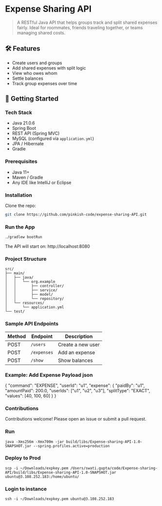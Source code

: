 # Expense Sharing API

> A RESTful Java API that helps groups track and split shared expenses fairly. 
Ideal for roommates, friends traveling together, or teams managing shared costs.

## 🛠️ Features
- Create users and groups
- Add shared expenses with split logic
- View who owes whom
- Settle balances
- Track group expenses over time


## 🚀 Getting Started

### Tech Stack

- Java 21.0.6
- Spring Boot
- REST API (Spring MVC)
- MySQL (configured via `application.yml`)
- JPA / Hibernate
- Gradle

### Prerequisites
- Java 11+
- Maven / Gradle
- Any IDE like IntelliJ or Eclipse

### Installation

Clone the repo:
```bash
git clone https://github.com/pinkish-code/expense-sharing-API.git
```
### Run the App
```bash
./gradlew bootRun
```
The API will start on: http://localhost:8080

### Project Structure

 ```
src/
├── main/
│   ├── java/
│   │   └── org.example
│   │       ├── controller/
│   │       ├── service/
│   │       ├── model/
│   │       └── repository/
│   └── resources/
│       └── application.yml
└── test/
 ```



###  Sample API Endpoints

| Method | Endpoint    | Description        |
|--------|-------------|--------------------|
| POST   | `/users`    | Create a new user  |
| POST   | `/expenses` | Add an expense     |
| POST   | `/show`     | Show balances      |

  


### Example: Add Expense Payload json 	 
		 
{
  "command": "EXPENSE",
  "userId": "u1",
  "expense": {
    "paidBy": "u1",
    "amountPaid": 200.0,
    "userIds": ["u1", "u2", "u3"],
    "splitType": "EXACT",
    "values": [40, 100, 60]
  }
}
### Contributions
Contributions welcome! Please open an issue or submit a pull request.

### Run
```shell
java -Xms256m -Xmx700m -jar build/libs/Expense-sharing-API-1.0-SNAPSHOT.jar --spring.profiles.active=production

```
### Deploy to Prod
```shell
scp -i ~/Downloads/expkey.pem /Users/swati.gupta/code/Expense-sharing-API/build/libs/Expense-sharing-API-1.0-SNAPSHOT.jar ubuntu@3.108.252.183:/home/ubuntu/

```

### Login to instance
```shell
ssh -i ~/Downloads/expkey.pem ubuntu@3.108.252.183
```



